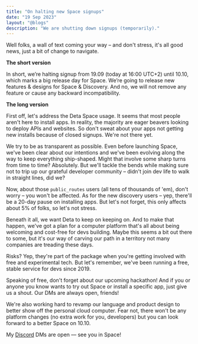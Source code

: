 ```yaml
---
title: "On halting new Space signups"
date: "19 Sep 2023"
layout: "@blogs"
description: "We are shutting down signups (temporarily)."
---
```


Well folks, a wall of text coming your way – and don't stress, it's all good news, just a bit of change to navigate.

**The short version**

In short, we’re halting signup from 19.09 (today at 16:00 UTC+2) until 10.10, which marks a big release day for Space. We’re going to release new features & designs for Space & Discovery. And no, we will not remove any feature or cause any backward incompatibility.

**The long version**

First off, let's address the Deta Space usage. It seems that most people aren't here to install apps. In reality, the majority are eager beavers looking to deploy APIs and websites. So don't sweat about your apps not getting new installs because of closed signups. We're not there yet.

We try to be as transparent as possible. Even before launching Space, we've been clear about our intentions and we've been evolving along the way to keep everything ship-shaped. Might that involve some sharp turns from time to time? Absolutely. But we'll tackle the bends while making sure not to trip up our grateful developer community – didn't join dev life to walk in straight lines, did we?

Now, about those `public_routes` users (all tens of thousands of 'em), don't worry – you won't be affected. As for the new discovery users – yep, there'll be a 20-day pause on installing apps. But let's not forget, this only affects about 5% of folks, so let's not stress.

Beneath it all, we want Deta to keep on keeping on. And to make that happen, we've got a plan for a computer platform that's all about being welcoming and cost-free for devs building. Maybe this seems a bit out there to some, but it's our way of carving our path in a territory not many companies are treading these days.

Risks? Yep, they're part of the package when you're getting involved with free and experimental tech. But let's remember, we've been running a free, stable service for devs since 2019. 

Speaking of free, don't forget about our upcoming hackathon! And if you or anyone you know wants to try out Space or install a specific app, just give us a shout. Our DMs are always open, friends!

We're also working hard to revamp our language and product design to better show off the personal cloud computer. Fear not, there won't be any platform changes (no extra work for you, developers) but you can look forward to a better Space on 10.10.

My [Discord](https://go.deta.dev/discord) DMs are open –– see you in Space!
